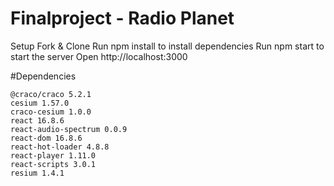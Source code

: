 # Finalproject - Radio Planet
Setup
Fork & Clone
Run npm install to install dependencies
Run npm start to start the server
Open http://localhost:3000

#Dependencies

    @craco/craco 5.2.1
    cesium 1.57.0
    craco-cesium 1.0.0
    react 16.8.6
    react-audio-spectrum 0.0.9
    react-dom 16.8.6
    react-hot-loader 4.8.8
    react-player 1.11.0
    react-scripts 3.0.1
    resium 1.4.1
